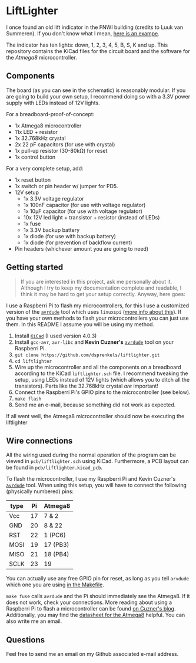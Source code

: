 # LiftLighter

I once found an old lift indicator in the FNWI building (credits to Luuk van
Summeren). If you don't know what I mean, [here is an exampe][photo].

The indicator has ten lights: down, 1, 2, 3, 4, 5, B, S, K and up. This
repository contains the KiCad files for the circuit board and the software
for the _Atmega8_ microcontroller.

## Components

The board (as you can see in the schematic) is reasonably modular. If you are
going to build your own setup, I recommend doing so with a 3.3V power supply
with LEDs instead of 12V lights.

For a breadboard-proof-of-concept:
- 1x Atmega8 microcontroller
- 11x LED + resistor
- 1x 32.768kHz crystal
- 2x 22 pF capacitors (for use with crystal)
- 1x pull-up resistor (30-80kΩ) for reset
- 1x control button

For a very complete setup, add:
- 1x reset button
- 1x switch or pin header w/ jumper for PD5.
- 12V setup
  * 1x 3.3V voltage regulator
  * 1x 100nF capacitor (for use with voltage regulator)
  * 1x 10μF capacitor (for use with voltage regulator)
  * 10x 12V led light + transistor + resistor (instead of LEDs)
  * 1x fuse <!-- TODO calculate threshold value -->
  * 1x 3.3V backup battery
  * 1x diode (for use with backup battery)
  * 1x diode (for prevention of backflow current)
- Pin headers (whichever amount you are going to need)

## Getting started

> If you are interested in this project, ask me personally about it. Although
  I try to keep my documentation complete and readable, I think it may be
  hard to get your setup correctly. Anyway, here goes:

I use a Raspberri Pi to flash my microcontrollers, for this I use a customized
version of the [`avrdude`] tool which uses `linuxspi` ([more info about
this][Raspberri Pi as an AVR Programmer]). If you have your own methods to
flash your microcontrollers you can just use them. In this README I assume you
will be using my method.

1. Install [`KiCad`] (I used version 4.0.3)
2. Install `gcc-avr`, `avr-libc` and **Kevin Cuzner's** [`avrdude`] tool on
   your Raspberri Pi.
3. `git clone https://github.com/dsprenkels/liftlighter.git`
4. `cd liftlighter`
5. Wire up the microcontroller and all the components on a breadboard
   according to the KiCad `liftlighter.sch` file. I recommend tweaking the
   setup, using LEDs instead of 12V lights (which allows you to ditch all the
   transistors). Parts like the 32.768kHz crystal _are_ important!
6. Connect the Raspberri Pi's GPIO pins to the microcontroller (see below).
7. `make flash`
8. Send me an e-mail, because something did not work as expected.

If all went well, the Atmega8 microcontroller should now be executing the
liftlighter


## Wire connections

All the wiring used during the normal operation of the program can be viewed
in `pcb/liftlighter.sch` using KiCad. Furthermore, a PCB layout can be found
in `pcb/liftlighter.kicad_pcb`.

To flash the microcontroller, I use my Raspberri Pi and Kevin Cuzner's
[`avrdude`] tool. When using this setup, you will have to connect the following
(physically numbered) pins:

| type | Pi  | Atmega8  |
| ---- | --- | -------- |
| Vcc  | 17  |  7 & 2   |
| GND  | 20  |  8 & 22  |
| RST  | 22  |  1 (PC6) |
| MOSI | 19  | 17 (PB3) |
| MISO | 21  | 18 (PB4) |
| SCLK | 23  | 19       |

You can actually use any free GPIO pin for reset, as long as you tell `arvdude`
which one you are using [in the Makefile][reset pin].

`make fuse` calls `avrdude` and the Pi should immediately see the Atmega8. If
it does not work, check your connections. More reading about using a Raspberri
Pi to flash a microcontroller can be found [on Cuzner's blog][Raspberri Pi as
an AVR programmer]. Additionally, you may find the [datasheet for the
Atmega8][atmega8] helpful. You can also write me an email.

## Questions

Feel free to send me an email on my Github associated e-mail address.

[photo]: http://farm4.static.flickr.com/3210/3149843161_4fa5ab7734.jpg
[`KiCad`]: http://kicad-pcb.org/
[`avrdude`]: https://github.com/kcuzner/avrdude
[Raspberri Pi as an AVR programmer]: http://kevincuzner.com/2013/05/27/raspberry-pi-as-an-avr-programmer/
[reset pin]: https://github.com/dsprenkels/liftlighter/blob/master/Makefile#L9
[atmega8]: http://www.atmel.com/Images/Atmel-2486-8-bit-AVR-microcontroller-ATmega8_L_datasheet.pdf
